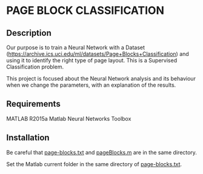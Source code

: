 # PAGE BLOCK CLASSIFICATION

## Description
Our purpose is to train a Neural Network with a Dataset (https://archive.ics.uci.edu/ml/datasets/Page+Blocks+Classification) and using it to identify the right type of page layout. This is a Supervised Classification problem.

This project is focused about the Neural Network analysis and its behaviour when we change the parameters, with an explanation of the results.

## Requirements
MATLAB R2015a
Matlab Neural Networks Toolbox

## Installation
Be careful that [page-blocks.txt](page-blocks.txt) and [pageBlocks.m](pageBlocks.m) are in the same directory.

Set the Matlab current folder in the same directory of [page-blocks.txt](page-blocks.txt).
